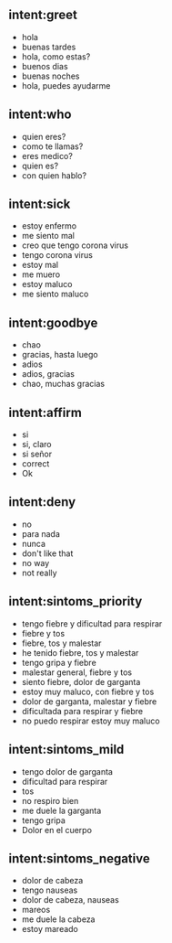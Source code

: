 ## intent:greet
- hola
- buenas tardes
- hola, como estas?
- buenos dias
- buenas noches
- hola, puedes ayudarme

## intent:who
- quien eres?
- como te llamas?
- eres medico?
- quien es?
- con quien hablo?

## intent:sick
- estoy enfermo
- me siento mal
- creo que tengo corona virus
- tengo corona virus
- estoy mal
- me muero
- estoy maluco
- me siento maluco

## intent:goodbye
- chao
- gracias, hasta luego
- adios
- adios, gracias
- chao, muchas gracias

## intent:affirm
- si
- si, claro
- si señor
- correct
- Ok

## intent:deny
- no
- para nada
- nunca
- don't like that
- no way
- not really

## intent:sintoms_priority
- tengo fiebre y dificultad para respirar
- fiebre y tos
- fiebre, tos y malestar
- he tenido fiebre, tos y malestar
- tengo gripa y fiebre
- malestar general, fiebre y tos
- siento fiebre, dolor de garganta
- estoy muy maluco, con fiebre y tos
- dolor de garganta, malestar y fiebre
- dificultada para respirar y fiebre
- no puedo respirar estoy muy maluco

## intent:sintoms_mild
- tengo dolor de garganta
- dificultad para respirar
- tos
- no respiro bien
- me duele la garganta
- tengo gripa
- Dolor en el cuerpo

## intent:sintoms_negative
- dolor de cabeza
- tengo nauseas
- dolor de cabeza, nauseas
- mareos
- me duele la cabeza
- estoy mareado
